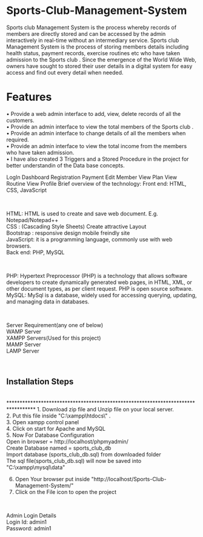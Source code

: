 # Sports-Club-Management-System


Sports club Management System is the process whereby records of members are directly stored and can be accessed 
by the admin interactively in real-time without an intermediary service. 
Sports club Management System is the process of storing members details including health status, payment records, 
exercise routines etc who have taken admission to the Sports club . Since the emergence of the World Wide Web, owners 
have sought to stored their user details in a digital system for easy access and find out every detail when needed.
<br>

Features
========
• Provide a web admin interface to add, view, delete records of all the customers.<br> 
• Provide an admin interface to view the total members of the Sports club .<br> 
• Provide an admin interface to change details of all the members when required. <br>
• Provide an admin interface to view the total income from the members who have taken admission.<br>
• I have also created 3 Triggers and a Stored Procedure in the project for better understandin of the Data base concepts. <br>

<p>
LogIn
Dashboard
Registration
Payment
Edit Member
View Plan
View Routine
View Profile
Brief overview of the technology:
Front end: HTML, CSS, JavaScript
</p>
<br>
<p>
HTML: HTML is used to create and save web document. E.g. Notepad/Notepad++<br>
CSS : (Cascading Style Sheets) Create attractive Layout<br>
Bootstrap : responsive design mobile freindly site<br>
JavaScript: it is a programming language, commonly use with web browsers.<br>
Back end: PHP, MySQL<br>
</p>
<br>
<p>
PHP: Hypertext Preprocessor (PHP) is a technology that allows software developers to create dynamically generated 
web pages, in HTML, XML, or other document types, as per client request. PHP is open source software.<br>
MySQL: MySql is a database, widely used for accessing querying, updating, and managing data in databases.
</p>
<br>
<p>
Server Requirement(any one of below)<br>
WAMP Server<br>
XAMPP Servers(Used for this project)   <br>
MAMP Server<br>
LAMP Server<br>
</p>
<br>
<p>

<h2>Installation Steps</h2><br>
**********************************************************************************
1. Download zip file and Unzip file on your local server.<br>
2. Put this file inside "C:\xampp\htdocs\" .<br>
3. Open xampp control panel <br>
4. Click on start for Apache and MySQL<br>
5. Now For Database Configuration<br>
    Open in browser = http://localhost/phpmyadmin/  <br>
    Create Database named = sports_club_db  <br>
    Import database (sports_club_db.sql) from downloaded folder  <br>
    The sql file(sports_club_db.sql) will now be saved into "C:\xampp\mysql\data"  <br>

6. Open Your browser put inside "http://localhost/Sports-Club-Management-System/"  <br>
7. Click on the File icon to open the project <br>

</p>
<br>
<p>
Admin Login Details<br>
Login Id: admin1<br>
Password: admin1<br>
 
